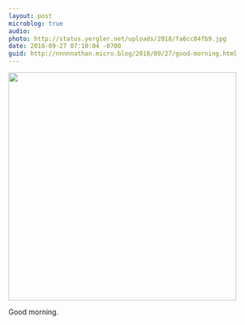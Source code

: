 ```yaml
---
layout: post
microblog: true
audio: 
photo: http://status.yergler.net/uploads/2018/fa6cc84fb9.jpg
date: 2018-09-27 07:10:04 -0700
guid: http://nnnnnathan.micro.blog/2018/09/27/good-morning.html
---
```

<a href="http://status.yergler.net/uploads/2018/fa6cc84fb9.jpg"><img src="http://status.yergler.net/uploads/2018/fa6cc84fb9.jpg" width="449" height="600" style="height: auto;" class="sunlit_image" /></a>

Good morning. 

